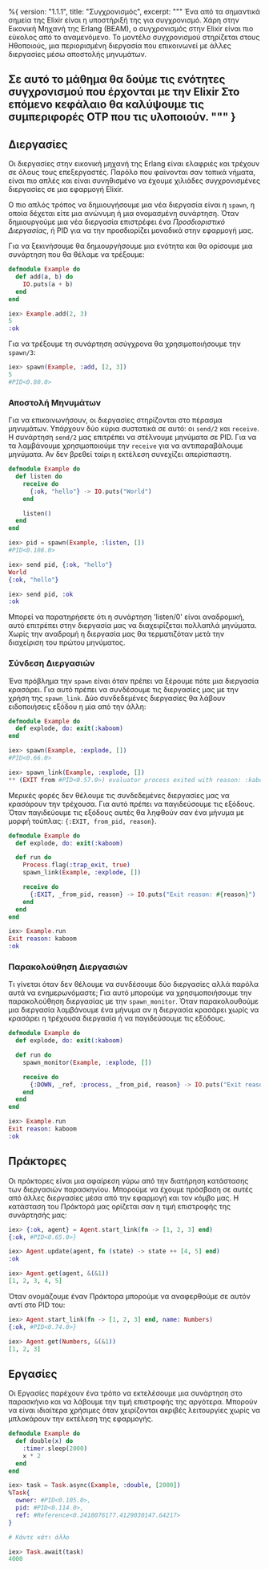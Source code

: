 %{
  version: "1.1.1",
  title: "Συγχρονισμός",
  excerpt: """
  Ένα από τα σημαντικά σημεία της Elixir είναι η υποστήριξή της για συγχρονισμό.
  Χάρη στην Εικονική Μηχανή της Erlang (BEAM), ο συγχρονισμός στην Elixir είναι πιο εύκολος από το αναμενόμενο.
  Το μοντέλο συγχρονισμού στηρίζεται στους Ηθοποιούς, μια περιορισμένη διεργασία που επικοινωνεί με άλλες διεργασίες μέσω αποστολής μηνυμάτων.

Σε αυτό το μάθημα θα δούμε τις ενότητες συγχρονισμού που έρχονται με την Elixir
  Στο επόμενο κεφάλαιο θα καλύψουμε τις συμπεριφορές OTP που τις υλοποιούν.
  """
}
---

## Διεργασίες

Οι διεργασίες στην εικονική μηχανή της Erlang είναι ελαφριές και τρέχουν σε όλους τους επεξεργαστές.
Παρόλο που φαίνονται σαν τοπικά νήματα, είναι πιο απλές και είναι συνηθισμένο να έχουμε χιλιάδες συγχρονισμένες διεργασίες σε μια εφαρμογή Elixir.

Ο πιο απλός τρόπος να δημιουγήσουμε μια νέα διεργασία είναι η `spawn`, η οποία δέχεται είτε μια ανώνυμη ή μια ονομασμένη συνάρτηση.
Όταν δημιουργούμε μια νέα διεργασία επιστρέφει ένα _Προσδιοριστικό Διεργασίας_, ή PID για να την προσδιορίζει μοναδικά στην εφαρμογή μας.

Για να ξεκινήσουμε θα δημιουργήσουμε μια ενότητα και θα ορίσουμε μια συνάρτηση που θα θέλαμε να τρέξουμε:

```elixir
defmodule Example do
  def add(a, b) do
    IO.puts(a + b)
  end
end

iex> Example.add(2, 3)
5
:ok
```

Για να τρέξουμε τη συνάρτηση ασύγχρονα θα χρησιμοποιήσουμε την `spawn/3`:

```elixir
iex> spawn(Example, :add, [2, 3])
5
#PID<0.80.0>
```

### Αποστολή Μηνυμάτων

Για να επικοινωνήσουν, οι διεργασίες στηρίζονται στο πέρασμα μηνυμάτων.
Υπάρχουν δύο κύρια συστατικά σε αυτό: οι `send/2` και `receive`.
Η συνάρτηση `send/2` μας επιτρέπει να στέλνουμε μηνύματα σε PID.
Για να τα λαμβάνουμε χρησιμοποιούμε την `receive` για να αντιπαραβάλουμε μηνύματα.
Αν δεν βρεθεί ταίρι η εκτέλεση συνεχίζει απερίσπαστη.

```elixir
defmodule Example do
  def listen do
    receive do
      {:ok, "hello"} -> IO.puts("World")
    end

    listen()
  end
end

iex> pid = spawn(Example, :listen, [])
#PID<0.108.0>

iex> send pid, {:ok, "hello"}
World
{:ok, "hello"}

iex> send pid, :ok
:ok
```

Μπορεί να παρατηρήσετε ότι η συνάρτηση 'listen/0' είναι αναδρομική, αυτό επιτρέπει στην διεργασία μας να διαχειρίζεται πολλαπλά μηνύματα.
Χωρίς την αναδρομή η διεργασία μας θα τερματιζόταν μετά την διαχείριση του πρώτου μηνύματος.

### Σύνδεση Διεργασιών

Ένα πρόβλημα την `spawn` είναι όταν πρέπει να  ξέρουμε πότε μια διεργασία κρασάρει.
Για αυτό πρέπει να συνδέσουμε τις διεργασίες μας με την χρήση της `spawn_link`.
Δύο συνδεδεμένες διεργασίες θα λάβουν ειδοποιήσεις εξόδου η μία από την άλλη:

```elixir
defmodule Example do
  def explode, do: exit(:kaboom)
end

iex> spawn(Example, :explode, [])
#PID<0.66.0>

iex> spawn_link(Example, :explode, [])
** (EXIT from #PID<0.57.0>) evaluator process exited with reason: :kaboom
```

Μερικές φορές δεν θέλουμε τις συνδεδεμένες διεργασίες μας να κρασάρουν την τρέχουσα.
Για αυτό πρέπει να παγιδεύσουμε τις εξόδους.
Όταν παγιδεύουμε τις εξόδους αυτές θα ληφθούν σαν ένα μήνυμα με μορφή τούπλας: `{:EXIT, from_pid, reason}`.

```elixir
defmodule Example do
  def explode, do: exit(:kaboom)

  def run do
    Process.flag(:trap_exit, true)
    spawn_link(Example, :explode, [])

    receive do
      {:EXIT, _from_pid, reason} -> IO.puts("Exit reason: #{reason}")
    end
  end
end

iex> Example.run
Exit reason: kaboom
:ok
```

### Παρακολούθηση Διεργασιών

Τι γίνεται όταν δεν θέλουμε να συνδέσουμε δύο διεργασίες αλλά παρόλα αυτά να ενημερωνόμαστε; Για αυτό μπορούμε να χρησιμοποιήσουμε την παρακολούθηση διεργασίας με την `spawn_monitor`.
Όταν παρακολουθούμε μια διεργασία λαμβάνουμε ένα μήνυμα αν η διεργασία κρασάρει χωρίς να κρασάρει η τρέχουσα διεργασία ή να παγιδεύσουμε τις εξόδους.

```elixir
defmodule Example do
  def explode, do: exit(:kaboom)

  def run do
    spawn_monitor(Example, :explode, [])

    receive do
      {:DOWN, _ref, :process, _from_pid, reason} -> IO.puts("Exit reason: #{reason}")
    end
  end
end

iex> Example.run
Exit reason: kaboom
:ok
```

## Πράκτορες

Οι πράκτορες είναι μια αφαίρεση γύρω από την διατήρηση κατάστασης των διεργασιών παρασκηνίου.
Μπορούμε να έχουμε πρόσβαση σε αυτές από άλλες διεργασίες μέσα από την εφαρμογή και τον κόμβο μας.
Η κατάσταση του Πράκτορά μας ορίζεται σαν η τιμή επιστροφής της συνάρτησής μας:

```elixir
iex> {:ok, agent} = Agent.start_link(fn -> [1, 2, 3] end)
{:ok, #PID<0.65.0>}

iex> Agent.update(agent, fn (state) -> state ++ [4, 5] end)
:ok

iex> Agent.get(agent, &(&1))
[1, 2, 3, 4, 5]
```

Όταν ονομάζουμε έναν Πράκτορα μπορούμε να αναφερθούμε σε αυτόν αντί στο PID του:

```elixir
iex> Agent.start_link(fn -> [1, 2, 3] end, name: Numbers)
{:ok, #PID<0.74.0>}

iex> Agent.get(Numbers, &(&1))
[1, 2, 3]
```

## Εργασίες

Οι Εργασίες παρέχουν ένα τρόπο να εκτελέσουμε μια συνάρτηση στο παρασκήνιο και να λάβουμε την τιμή επιστροφής της αργότερα.
Μπορούν να είναι ιδιαίτερα χρήσιμες όταν χειρίζονται ακριβές λειτουργίες χωρίς να μπλοκάρουν την εκτέλεση της εφαρμογής.

```elixir
defmodule Example do
  def double(x) do
    :timer.sleep(2000)
    x * 2
  end
end

iex> task = Task.async(Example, :double, [2000])
%Task{
  owner: #PID<0.105.0>,
  pid: #PID<0.114.0>,
  ref: #Reference<0.2418076177.4129030147.64217>
}

# Κάντε κάτι άλλο

iex> Task.await(task)
4000
```
